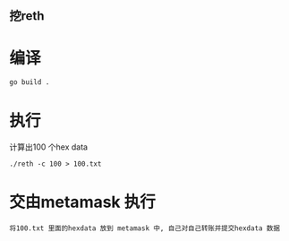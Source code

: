 挖reth
----


# 编译
`go build .`

# 执行
计算出100 个hex data
```
./reth -c 100 > 100.txt
```

# 交由metamask 执行
`将100.txt 里面的hexdata 放到 metamask 中, 自己对自己转账并提交hexdata 数据`
